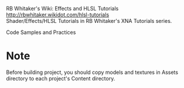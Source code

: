 RB Whitaker's Wiki: Effects and HLSL Tutorials  
<http://rbwhitaker.wikidot.com/hlsl-tutorials>  
Shader/Effects/HLSL Tutorials in RB Whitaker's XNA Tutorials series.

Code Samples and Practices

# Note

Before building project, you should copy models and textures in Assets directory to each project's Content directory.
